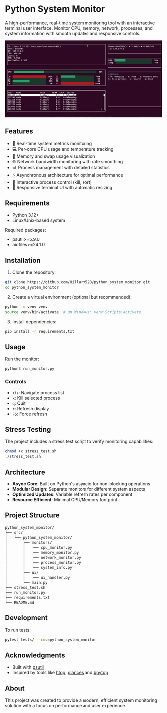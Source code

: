 # Python System Monitor

A high-performance, real-time system monitoring tool with an interactive terminal user interface. Monitor CPU, memory, network, processes, and system information with smooth updates and responsive controls.

![Python System Monitor Demo](gif/demo.gif)

## Features

- 🚀 Real-time system metrics monitoring
- 💻 Per-core CPU usage and temperature tracking
- 🧮 Memory and swap usage visualization
- 🌐 Network bandwidth monitoring with rate smoothing
- 📊 Process management with detailed statistics
- ⚡ Asynchronous architecture for optimal performance
- 🎯 Interactive process control (kill, sort)
- 📱 Responsive terminal UI with automatic resizing

## Requirements

- Python 3.12+
- Linux/Unix-based system

Required packages:
- psutil>=5.9.0
- aiofiles>=24.1.0

## Installation

1. Clone the repository:
```bash
git clone https://github.com/Hillary520/python_system_monitor.git
cd python_system_monitor
```

2. Create a virtual environment (optional but recommended):
```bash
python -m venv venv
source venv/bin/activate  # On Windows: venv\Scripts\activate
```

3. Install dependencies:
```bash
pip install -r requirements.txt
```

## Usage

Run the monitor:

```bash
python3 run_monitor.py
```

### Controls

- `↑`/`↓`: Navigate process list
- `k`: Kill selected process
- `q`: Quit
- `r`: Refresh display
- `F5`: Force refresh

## Stress Testing

The project includes a stress test script to verify monitoring capabilities:
```bash
chmod +x stress_test.sh
./stress_test.sh
```

## Architecture

- **Async Core**: Built on Python's asyncio for non-blocking operations
- **Modular Design**: Separate monitors for different system aspects
- **Optimized Updates**: Variable refresh rates per component
- **Resource Efficient**: Minimal CPU/Memory footprint

## Project Structure

```
python_system_monitor/
├── src/
│   └── python_system_monitor/
│       ├── monitors/
│       │   ├── cpu_monitor.py
│       │   ├── memory_monitor.py
│       │   ├── network_monitor.py
│       │   ├── process_monitor.py
│       │   └── system_info.py
│       ├── ui/
│       │   └── ui_handler.py
│       └── main.py
├── stress_test.sh
├── run_monitor.py
├── requirements.txt
└── README.md
```

## Development

To run tests:
```bash
pytest tests/ --cov=python_system_monitor
```

## Acknowledgments

- Built with [psutil](https://github.com/giampaolo/psutil)
- Inspired by tools like [htop](https://github.com/htop-dev/htop), [glances](https://github.com/nicolargo/glances) and [bpytop](https://github.com/aristocratos/bpytop)

## About

This project was created to provide a modern, efficient system monitoring solution with a focus on performance and user experience.

